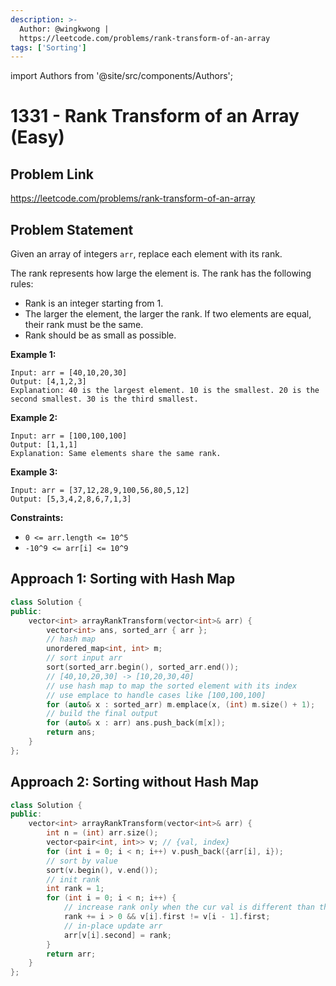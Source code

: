 ```yaml
---
description: >-
  Author: @wingkwong |
  https://leetcode.com/problems/rank-transform-of-an-array
tags: ['Sorting']
---
```


import Authors from '@site/src/components/Authors';

# 1331 - Rank Transform of an Array (Easy)

## Problem Link

https://leetcode.com/problems/rank-transform-of-an-array

## Problem Statement

Given an array of integers `arr`, replace each element with its rank.

The rank represents how large the element is. The rank has the following rules:

* Rank is an integer starting from 1.
* The larger the element, the larger the rank. If two elements are equal, their rank must be the same.
* Rank should be as small as possible.

**Example 1:**

```
Input: arr = [40,10,20,30]
Output: [4,1,2,3]
Explanation: 40 is the largest element. 10 is the smallest. 20 is the second smallest. 30 is the third smallest.
```

**Example 2:**

```
Input: arr = [100,100,100]
Output: [1,1,1]
Explanation: Same elements share the same rank.
```

**Example 3:**

```
Input: arr = [37,12,28,9,100,56,80,5,12]
Output: [5,3,4,2,8,6,7,1,3]
```

**Constraints:**

* `0 <= arr.length <= 10^5`
* `-10^9 <= arr[i] <= 10^9`

## Approach 1: Sorting with Hash Map

```cpp
class Solution {
public:
    vector<int> arrayRankTransform(vector<int>& arr) {
        vector<int> ans, sorted_arr { arr };
        // hash map
        unordered_map<int, int> m;
        // sort input arr
        sort(sorted_arr.begin(), sorted_arr.end());
        // [40,10,20,30] -> [10,20,30,40]
        // use hash map to map the sorted element with its index
        // use emplace to handle cases like [100,100,100]
        for (auto& x : sorted_arr) m.emplace(x, (int) m.size() + 1);
        // build the final output
        for (auto& x : arr) ans.push_back(m[x]);
        return ans;
    }
};
```

## Approach 2: Sorting without Hash Map

<Authors names="@wingkwong"/>

```cpp
class Solution {
public:
    vector<int> arrayRankTransform(vector<int>& arr) {
        int n = (int) arr.size();
        vector<pair<int, int>> v; // {val, index}
        for (int i = 0; i < n; i++) v.push_back({arr[i], i});
        // sort by value
        sort(v.begin(), v.end());
        // init rank
        int rank = 1;
        for (int i = 0; i < n; i++) {
            // increase rank only when the cur val is different than the prev one
            rank += i > 0 && v[i].first != v[i - 1].first;
            // in-place update arr
            arr[v[i].second] = rank;
        }
        return arr;
    }
};
```